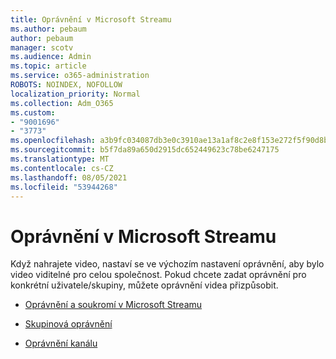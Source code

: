 ```yaml
---
title: Oprávnění v Microsoft Streamu
ms.author: pebaum
author: pebaum
manager: scotv
ms.audience: Admin
ms.topic: article
ms.service: o365-administration
ROBOTS: NOINDEX, NOFOLLOW
localization_priority: Normal
ms.collection: Adm_O365
ms.custom:
- "9001696"
- "3773"
ms.openlocfilehash: a3b9fc034087db3e0c3910ae13a1af8c2e8f153e272f5f90d8b2efcc6afb8dbe
ms.sourcegitcommit: b5f7da89a650d2915dc652449623c78be6247175
ms.translationtype: MT
ms.contentlocale: cs-CZ
ms.lasthandoff: 08/05/2021
ms.locfileid: "53944268"
---
```

# <a name="permissions-in-microsoft-stream"></a>Oprávnění v Microsoft Streamu

Když nahrajete video, nastaví se ve výchozím nastavení oprávnění, aby bylo video viditelné pro celou společnost. Pokud chcete zadat oprávnění pro konkrétní uživatele/skupiny, můžete oprávnění videa přizpůsobit.

- [Oprávnění a soukromí v Microsoft Streamu](https://docs.microsoft.com/stream/portal-permissions)

- [Skupinová oprávnění](https://docs.microsoft.com/stream/portal-permissions#group-permissions)

- [Oprávnění kanálu](https://docs.microsoft.com/stream/portal-permissions#channel-permissions)